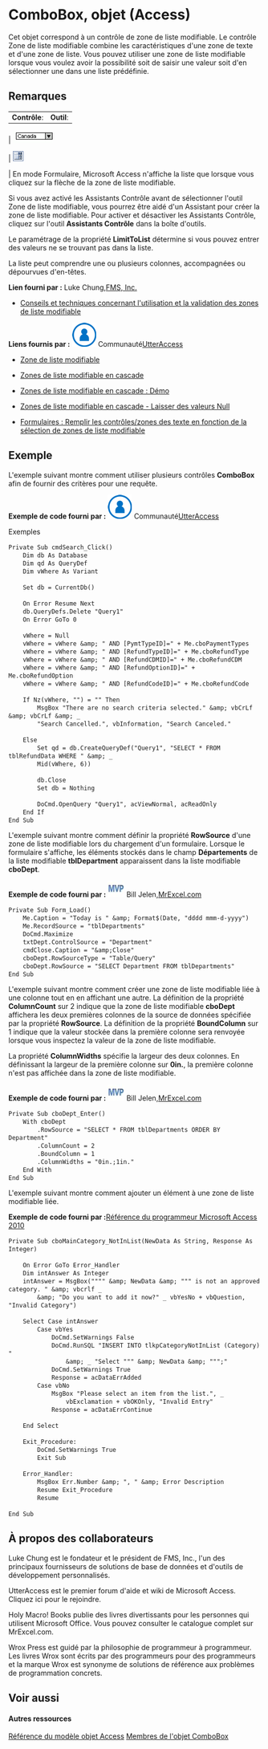 
# ComboBox, objet (Access)

Cet objet correspond à un contrôle de zone de liste modifiable. Le contrôle Zone de liste modifiable combine les caractéristiques d'une zone de texte et d'une zone de liste. Vous pouvez utiliser une zone de liste modifiable lorsque vous voulez avoir la possibilité soit de saisir une valeur soit d'en sélectionner une dans une liste prédéfinie.


## Remarques


|||
|:-----|:-----|
|**Contrôle**:|**Outil**:|
|
![](images/t-combox_ZA06053980.gif)

|
![](images/a_combobox_ZA06047114.gif)

|
En mode Formulaire, Microsoft Access n'affiche la liste que lorsque vous cliquez sur la flèche de la zone de liste modifiable.

Si vous avez activé les Assistants Contrôle avant de sélectionner l'outil Zone de liste modifiable, vous pourrez être aidé d'un Assistant pour créer la zone de liste modifiable. Pour activer et désactiver les Assistants Contrôle, cliquez sur l'outil  **Assistants Contrôle** dans la boîte d'outils.

Le paramétrage de la propriété  **LimitToList** détermine si vous pouvez entrer des valeurs ne se trouvant pas dans la liste.

La liste peut comprendre une ou plusieurs colonnes, accompagnées ou dépourvues d'en-têtes.

 **Lien fourni par :** Luke Chung,[FMS, Inc.](http://www.fmsinc.com/)


- [Conseils et techniques concernant l'utilisation et la validation des zones de liste modifiable](http://www.fmsinc.com/free/NewTips/Access/ComboBox/AccessComboBox.asp)
    
 **Liens fournis par :**
![Icône de membre de la communauté](images/8b9774c4-6c97-470e-b3a2-56d8f786444c.png) Communauté[UtterAccess](http://www.utteraccess.com)


- [Zone de liste modifiable](http://www.utteraccess.com/wiki/index.php/Combo_Box)
    
- [Zones de liste modifiable en cascade](http://www.utteraccess.com/wiki/index.php/Cascading_Combo_Boxes)
    
- [Zones de liste modifiable en cascade : Démo](http://www.utteraccess.com/wiki/index.php/Cascading_Combo_Boxes:_Demo)
    
- [Zones de liste modifiable en cascade - Laisser des valeurs Null](http://www.utteraccess.com/wiki/index.php/Cascade_Combo_Leaving_Null_Values)
    
- [Formulaires : Remplir les contrôles/zones des texte en fonction de la sélection de zones de liste modifiable](http://www.utteraccess.com/wiki/index.php/Forms:_Populate_Controls/Text_Boxes_Based_on_Combobox_Selection)
    

## Exemple

L'exemple suivant montre comment utiliser plusieurs contrôles  **ComboBox** afin de fournir des critères pour une requête.

 **Exemple de code fourni par :**
![Icône de membre de la communauté](images/8b9774c4-6c97-470e-b3a2-56d8f786444c.png) Communauté[UtterAccess](http://www.utteraccess.com)

Exemples




```
Private Sub cmdSearch_Click()
    Dim db As Database
    Dim qd As QueryDef
    Dim vWhere As Variant
    
    Set db = CurrentDb()
    
    On Error Resume Next
    db.QueryDefs.Delete "Query1"
    On Error GoTo 0
    
    vWhere = Null
    vWhere = vWhere &amp; " AND [PymtTypeID]=" + Me.cboPaymentTypes
    vWhere = vWhere &amp; " AND [RefundTypeID]=" + Me.cboRefundType
    vWhere = vWhere &amp; " AND [RefundCDMID]=" + Me.cboRefundCDM
    vWhere = vWhere &amp; " AND [RefundOptionID]=" + Me.cboRefundOption
    vWhere = vWhere &amp; " AND [RefundCodeID]=" + Me.cboRefundCode
    
    If Nz(vWhere, "") = "" Then
        MsgBox "There are no search criteria selected." &amp; vbCrLf &amp; vbCrLf &amp; _
        "Search Cancelled.", vbInformation, "Search Canceled."
        
    Else
        Set qd = db.CreateQueryDef("Query1", "SELECT * FROM tblRefundData WHERE " &amp; _
        Mid(vWhere, 6))
        
        db.Close
        Set db = Nothing
        
        DoCmd.OpenQuery "Query1", acViewNormal, acReadOnly
    End If
End Sub
```



L'exemple suivant montre comment définir la propriété  **RowSource** d'une zone de liste modifiable lors du chargement d'un formulaire. Lorsque le formulaire s'affiche, les éléments stockés dans le champ **Départements** de la liste modifiable **tblDepartment** apparaissent dans la liste modifiable **cboDept**.

 **Exemple de code fourni par :**
![Collaborateur MVP](images/odc_OfficeTA_33px_MVPContrib.jpg) Bill Jelen,[MrExcel.com](http://www.mrexcel.com/)




```
Private Sub Form_Load()
    Me.Caption = "Today is " &amp; Format$(Date, "dddd mmm-d-yyyy")
    Me.RecordSource = "tblDepartments"
    DoCmd.Maximize  
    txtDept.ControlSource = "Department"
    cmdClose.Caption = "&amp;Close"
    cboDept.RowSourceType = "Table/Query"
    cboDept.RowSource = "SELECT Department FROM tblDepartments"
End Sub
```



L'exemple suivant montre comment créer une zone de liste modifiable liée à une colonne tout en en affichant une autre. La définition de la propriété  **ColumnCount** sur 2 indique que la zone de liste modifiable **cboDept** affichera les deux premières colonnes de la source de données spécifiée par la propriété **RowSource**. La définition de la propriété **BoundColumn** sur 1 indique que la valeur stockée dans la première colonne sera renvoyée lorsque vous inspectez la valeur de la zone de liste modifiable.

La propriété  **ColumnWidths** spécifie la largeur des deux colonnes. En définissant la largeur de la première colonne sur **0in.**, la première colonne n'est pas affichée dans la zone de liste modifiable.

 **Exemple de code fourni par :**
![Collaborateur MVP](images/odc_OfficeTA_33px_MVPContrib.jpg) Bill Jelen,[MrExcel.com](http://www.mrexcel.com/)




```
Private Sub cboDept_Enter()
    With cboDept
        .RowSource = "SELECT * FROM tblDepartments ORDER BY Department"
        .ColumnCount = 2
        .BoundColumn = 1
        .ColumnWidths = "0in.;1in."
    End With
End Sub
```

L'exemple suivant montre comment ajouter un élément à une zone de liste modifiable liée.

 **Exemple de code fourni par :**[Référence du programmeur Microsoft Access 2010](http://www.wrox.com/WileyCDA/WroxTitle/Access-2010-Programmer-s-Reference.productCd-0470591668.mdl)




```
Private Sub cboMainCategory_NotInList(NewData As String, Response As Integer)

    On Error GoTo Error_Handler
    Dim intAnswer As Integer
    intAnswer = MsgBox("""" &amp; NewData &amp; """ is not an approved category. " &amp; vbcrlf _
        &amp; "Do you want to add it now?" _ vbYesNo + vbQuestion, "Invalid Category")

    Select Case intAnswer
        Case vbYes
            DoCmd.SetWarnings False
            DoCmd.RunSQL "INSERT INTO tlkpCategoryNotInList (Category) "
                &amp; _ "Select """ &amp; NewData &amp; """;"
            DoCmd.SetWarnings True
            Response = acDataErrAdded
        Case vbNo
            MsgBox "Please select an item from the list.", _
                vbExclamation + vbOKOnly, "Invalid Entry"
            Response = acDataErrContinue

    End Select

    Exit_Procedure:
        DoCmd.SetWarnings True
        Exit Sub

    Error_Handler:
        MsgBox Err.Number &amp; ", " &amp; Error Description
        Resume Exit_Procedure
        Resume

End Sub
```


## À propos des collaborateurs
<a name="AboutContributors"> </a>

Luke Chung est le fondateur et le président de FMS, Inc., l'un des principaux fournisseurs de solutions de base de données et d'outils de développement personnalisés.

UtterAccess est le premier forum d'aide et wiki de Microsoft Access. Cliquez ici pour le rejoindre.

Holy Macro! Books publie des livres divertissants pour les personnes qui utilisent Microsoft Office. Vous pouvez consulter le catalogue complet sur MrExcel.com.

Wrox Press est guidé par la philosophie de programmeur à programmeur. Les livres Wrox sont écrits par des programmeurs pour des programmeurs et la marque Wrox est synonyme de solutions de référence aux problèmes de programmation concrets.


## Voir aussi
<a name="AboutContributors"> </a>


#### Autres ressources


[Référence du modèle objet Access](http://msdn.microsoft.com/library/2de134a4-6c5c-d2a3-8377-f4dd973ba650%28Office.15%29.aspx)
[Membres de l'objet ComboBox](d0d83ca3-3698-295e-5335-7d0816557d6b.md)